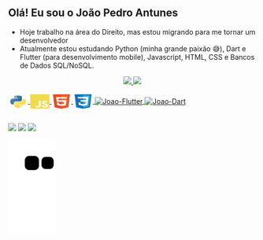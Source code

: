 <h2> Olá! Eu sou o João Pedro Antunes</h2>

- Hoje trabalho na área do Direito, mas estou migrando para me tornar um desenvolvedor
- Atualmente estou estudando Python (minha grande paixão 😅), Dart e Flutter (para desenvolvimento mobile), Javascript, HTML, CSS e Bancos de Dados SQL/NoSQL.

<div align="center">
  <a href="https://github.com/JPAntunes1">
  <img height="150em" src="https://github-readme-stats.vercel.app/api?username=JPAntunes1&show_icons=true&theme=merko&include_all_commits=true&count_private=true"/>
  <img height="150em" src="https://github-readme-stats.vercel.app/api/top-langs/?username=JPAntunes1&layout=compact&langs_count=7&theme=merko"/>
</div>
  
<div style="display: inline_block"><br>
  <img align="center" alt="Joao-Python" height="30" width="40" src="https://raw.githubusercontent.com/devicons/devicon/master/icons/python/python-original.svg">
  <img align="center" alt="Joao-Js" height="30" width="40" src="https://raw.githubusercontent.com/devicons/devicon/master/icons/javascript/javascript-plain.svg">
  <img align="center" alt="Joao-HTML" height="30" width="40" src="https://raw.githubusercontent.com/devicons/devicon/master/icons/html5/html5-original.svg">
  <img align="center" alt="Joao-CSS" height="30" width="40" src="https://raw.githubusercontent.com/devicons/devicon/master/icons/css3/css3-original.svg">
  <img align="center" alt="Joao-Flutter" height="30" width="40" src="https://cdn.jsdelivr.net/gh/devicons/devicon/icons/flutter/flutter-original.svg">
  <img align="center" alt="Joao-Dart" height="30" width="40" src= "https://cdn.jsdelivr.net/gh/devicons/devicon/icons/dart/dart-original.svg">          
  </div>
  
  ##
 
<div> 
  <a href="https://www.instagram.com/joaooantunes/" target="_blank"><img src="https://img.shields.io/badge/-Instagram-%23E4405F?style=for-the-badge&logo=instagram&logoColor=white" target="_blank"></a>
  <a href = "mailto:joaopantunes.adv@gmail.com"><img src="https://img.shields.io/badge/-Gmail-%23333?style=for-the-badge&logo=gmail&logoColor=white" target="_blank"></a>
  <a href="https://www.linkedin.com/in/jo%C3%A3o-pedro-antunes-434580235/" target="_blank"><img src="https://img.shields.io/badge/-LinkedIn-%230077B5?style=for-the-badge&logo=linkedin&logoColor=white" target="_blank"></a> 
 
  ![Snake animation](https://github.com/JPAntunes1/JPAntunes1/blob/output/github-contribution-grid-snake.svg)
 
</div>

